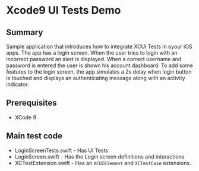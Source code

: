 # Xcode9 UI Tests Demo

## Summary
Sample application that introduces how to integrate XCUI Tests in oyour iOS apps. The app has a login screen. When the user tries to login with an incorrect password an alert is displayed. When a correct username and password is entered the user is shown his account dashboard. To add some features to the login screen, the app simulates a 2s delay when login button is touched and displays an authenticating message along with an activity indicator.

## Prerequisites

* XCode 9

## Main test code
* LoginScreenTests.swift - Has UI Tests
* LoginScreen.swift - Has the Login screen definitions and interactions
* XCTestExtension.swift - Has an `XCUIElement` and `XCTestCase` extensions.
